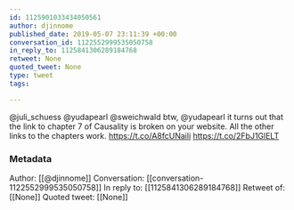 ```yaml
---
id: 1125901033434050561
author: djinnome
published_date: 2019-05-07 23:11:39 +00:00
conversation_id: 1122552999535050758
in_reply_to: 1125841306289184768
retweet: None
quoted_tweet: None
type: tweet
tags:

---
```


@juli_schuess @yudapearl @sweichwald btw, @yudapearl it turns out that the link to chapter 7 of Causality is broken on your website. All the other links to the chapters work.  https://t.co/A8fcUNaili
https://t.co/2FbJ1GlELT

### Metadata

Author: [[@djinnome]]
Conversation: [[conversation-1122552999535050758]]
In reply to: [[1125841306289184768]]
Retweet of: [[None]]
Quoted tweet: [[None]]
